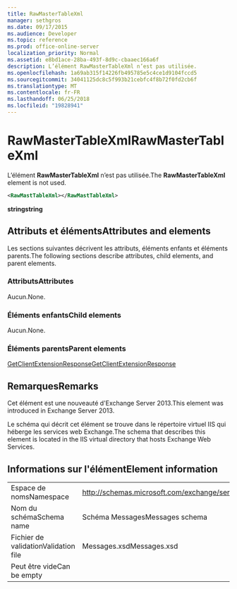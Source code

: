 ```yaml
---
title: RawMasterTableXml
manager: sethgros
ms.date: 09/17/2015
ms.audience: Developer
ms.topic: reference
ms.prod: office-online-server
localization_priority: Normal
ms.assetid: e8bd1ace-28ba-493f-8d9c-cbaaec166a6f
description: L’élément RawMasterTableXml n’est pas utilisée.
ms.openlocfilehash: 1a69ab315f14226fb495785e5c4ce1d9104fccd5
ms.sourcegitcommit: 34041125dc8c5f993b21cebfc4f8b72f0fd2cb6f
ms.translationtype: MT
ms.contentlocale: fr-FR
ms.lasthandoff: 06/25/2018
ms.locfileid: "19828941"
---
```

# <a name="rawmastertablexml"></a><span data-ttu-id="7f8c4-103">RawMasterTableXml</span><span class="sxs-lookup"><span data-stu-id="7f8c4-103">RawMasterTableXml</span></span>

<span data-ttu-id="7f8c4-104">L’élément **RawMasterTableXml** n’est pas utilisée.</span><span class="sxs-lookup"><span data-stu-id="7f8c4-104">The **RawMasterTableXml** element is not used.</span></span> 
  
```XML
<RawMastTableXml></RawMastTableXml>
```

 <span data-ttu-id="7f8c4-105">**string**</span><span class="sxs-lookup"><span data-stu-id="7f8c4-105">**string**</span></span>
## <a name="attributes-and-elements"></a><span data-ttu-id="7f8c4-106">Attributs et éléments</span><span class="sxs-lookup"><span data-stu-id="7f8c4-106">Attributes and elements</span></span>

<span data-ttu-id="7f8c4-107">Les sections suivantes décrivent les attributs, éléments enfants et éléments parents.</span><span class="sxs-lookup"><span data-stu-id="7f8c4-107">The following sections describe attributes, child elements, and parent elements.</span></span>
  
### <a name="attributes"></a><span data-ttu-id="7f8c4-108">Attributs</span><span class="sxs-lookup"><span data-stu-id="7f8c4-108">Attributes</span></span>

<span data-ttu-id="7f8c4-109">Aucun.</span><span class="sxs-lookup"><span data-stu-id="7f8c4-109">None.</span></span>
  
### <a name="child-elements"></a><span data-ttu-id="7f8c4-110">Éléments enfants</span><span class="sxs-lookup"><span data-stu-id="7f8c4-110">Child elements</span></span>

<span data-ttu-id="7f8c4-111">Aucun.</span><span class="sxs-lookup"><span data-stu-id="7f8c4-111">None.</span></span>
  
### <a name="parent-elements"></a><span data-ttu-id="7f8c4-112">Éléments parents</span><span class="sxs-lookup"><span data-stu-id="7f8c4-112">Parent elements</span></span>

[<span data-ttu-id="7f8c4-113">GetClientExtensionResponse</span><span class="sxs-lookup"><span data-stu-id="7f8c4-113">GetClientExtensionResponse</span></span>](getclientextensionresponse.md)
  
## <a name="remarks"></a><span data-ttu-id="7f8c4-114">Remarques</span><span class="sxs-lookup"><span data-stu-id="7f8c4-114">Remarks</span></span>

<span data-ttu-id="7f8c4-115">Cet élément est une nouveauté d'Exchange Server 2013.</span><span class="sxs-lookup"><span data-stu-id="7f8c4-115">This element was introduced in Exchange Server 2013.</span></span>
  
<span data-ttu-id="7f8c4-116">Le schéma qui décrit cet élément se trouve dans le répertoire virtuel IIS qui héberge les services web Exchange.</span><span class="sxs-lookup"><span data-stu-id="7f8c4-116">The schema that describes this element is located in the IIS virtual directory that hosts Exchange Web Services.</span></span>
  
## <a name="element-information"></a><span data-ttu-id="7f8c4-117">Informations sur l'élément</span><span class="sxs-lookup"><span data-stu-id="7f8c4-117">Element information</span></span>

|||
|:-----|:-----|
|<span data-ttu-id="7f8c4-118">Espace de noms</span><span class="sxs-lookup"><span data-stu-id="7f8c4-118">Namespace</span></span>  <br/> |http://schemas.microsoft.com/exchange/services/2006/messages  <br/> |
|<span data-ttu-id="7f8c4-119">Nom du schéma</span><span class="sxs-lookup"><span data-stu-id="7f8c4-119">Schema name</span></span>  <br/> |<span data-ttu-id="7f8c4-120">Schéma Messages</span><span class="sxs-lookup"><span data-stu-id="7f8c4-120">Messages schema</span></span>  <br/> |
|<span data-ttu-id="7f8c4-121">Fichier de validation</span><span class="sxs-lookup"><span data-stu-id="7f8c4-121">Validation file</span></span>  <br/> |<span data-ttu-id="7f8c4-122">Messages.xsd</span><span class="sxs-lookup"><span data-stu-id="7f8c4-122">Messages.xsd</span></span>  <br/> |
|<span data-ttu-id="7f8c4-123">Peut être vide</span><span class="sxs-lookup"><span data-stu-id="7f8c4-123">Can be empty</span></span>  <br/> ||
   

